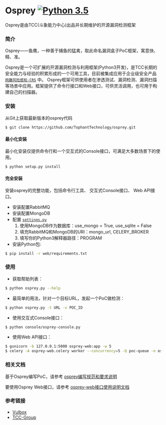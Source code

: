 # Osprey  [![Python 3.5](https://img.shields.io/badge/python-3.5-yellow.svg)](https://www.python.org/)

Osprey是由TCC(斗象能力中心)出品并长期维护的开源漏洞检测框架

### 简介

Osprey——鱼鹰，一种善于捕鱼的猛禽，取此命名漏洞盒子PoC框架，寓意快、精、准。

Osprey是一个可扩展的开源漏洞检测与利用框架(Python3开发)，是TCC长期的安全能力与经验的积累形成的一个可用工具，目前被集成应用于企业级安全产品 [```网藤风险感知-CRS```](https://www.riskivy.com/product/crs) 中。 Osprey框架可供使用者在渗透测试、漏洞检测、漏洞扫描等场景中应用。框架提供了命令行接口和Web接口，可供灵活调用，也可用于构建自己的扫描器。

### 安装

从Git上获取最新版本的osprey代码

``` bash
$ git clone https://github.com/TophantTechnology/osprey.git
```

#### 最小化安装

最小化安装仅提供命令行和一个交互式的Console接口，可满足大多数场景下的使用。

``` bash
$ python setup.py install 
```

#### 完全安装

安装osprey的完整功能，包括命令行工具、 交互式Console接口、 Web API接口。


- 安装配置RabbitMQ
- 安装配置MongoDB
- 配置 [```settings.py```](./settings.py)
  1. 使用MongoDB作为数据库：use_mongo = True, use_sqlite = False
  2. 填充RabbitMQ和MongoDB的URI：mongo_url, CELERY_BROKER
  3. 填写你的Python3解释器路径：PROGRAM
- 安装Python包:

``` bash
$ pip install -r web/requirements.txt
```

### 使用

- 获取帮助列表：

``` bash
$ python osprey.py --help
```

- 最简单的用法，针对一个目标URL，发起一个PoC做检测：

``` bash
$ python osprey.py -t URL -v POC_ID
```

- 使用交互式Console接口：

``` bash
$ python console/osprey-console.py
```

- 使用Web API接口：

``` bash
$ gunicorn -b 127.0.0.1:5000 osprey-web:app -w 5
$ celery -A osprey-web.celery worker --concurrency=5 -Q poc-queue -n osprey.%h -Ofair
```

### 相关文档

基于Osprey编写PoC，请参考 [osprey编写规范和要求说明](doc/PoC_specification.md)

要使用Osprey Web接口，请参考 [osprey-web接口使用说明文档](doc/web_api_tutorial.md)

### 参考链接

- [Vulbox](https://www.vulbox.com/)
- [TCC-Group](https://www.vulbox.com/knowledge)




 


